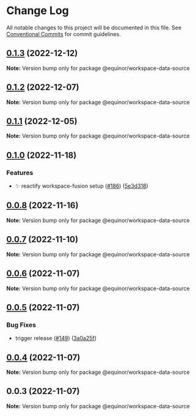 # Change Log

All notable changes to this project will be documented in this file.
See [Conventional Commits](https://conventionalcommits.org) for commit guidelines.

## [0.1.3](https://github.com/equinor/fusion-workspace/compare/@equinor/workspace-data-source@0.1.2...@equinor/workspace-data-source@0.1.3) (2022-12-12)

**Note:** Version bump only for package @equinor/workspace-data-source

## [0.1.2](https://github.com/equinor/fusion-workspace/compare/@equinor/workspace-data-source@0.1.1...@equinor/workspace-data-source@0.1.2) (2022-12-07)

**Note:** Version bump only for package @equinor/workspace-data-source

## [0.1.1](https://github.com/equinor/fusion-workspace/compare/@equinor/workspace-data-source@0.1.0...@equinor/workspace-data-source@0.1.1) (2022-12-05)

**Note:** Version bump only for package @equinor/workspace-data-source

## [0.1.0](https://github.com/equinor/fusion-workspace/compare/@equinor/workspace-data-source@0.0.6...@equinor/workspace-data-source@0.1.0) (2022-11-18)

### Features

-   :sparkles: reactify workspace-fusion setup ([#186](https://github.com/equinor/fusion-workspace/issues/186)) ([5e3d318](https://github.com/equinor/fusion-workspace/commit/5e3d318c8193271fbddeab261ce26e4827eb6321))

## [0.0.8](https://github.com/equinor/fusion-workspace/compare/@equinor/workspace-data-source@0.0.6...@equinor/workspace-data-source@0.0.8) (2022-11-16)

**Note:** Version bump only for package @equinor/workspace-data-source

## [0.0.7](https://github.com/equinor/fusion-workspace/compare/@equinor/workspace-data-source@0.0.6...@equinor/workspace-data-source@0.0.7) (2022-11-10)

**Note:** Version bump only for package @equinor/workspace-data-source

## [0.0.6](https://github.com/equinor/fusion-workspace/compare/@equinor/workspace-data-source@0.0.5...@equinor/workspace-data-source@0.0.6) (2022-11-07)

**Note:** Version bump only for package @equinor/workspace-data-source

## [0.0.5](https://github.com/equinor/fusion-workspace/compare/@equinor/workspace-data-source@0.0.4...@equinor/workspace-data-source@0.0.5) (2022-11-07)

### Bug Fixes

-   trigger release ([#149](https://github.com/equinor/fusion-workspace/issues/149)) ([3a0a25f](https://github.com/equinor/fusion-workspace/commit/3a0a25fc280438dd75dad428e7480eaf6d5328e3))

## [0.0.4](https://github.com/equinor/fusion-workspace/compare/@equinor/workspace-data-source@0.0.3...@equinor/workspace-data-source@0.0.4) (2022-11-07)

**Note:** Version bump only for package @equinor/workspace-data-source

## 0.0.3 (2022-11-07)

**Note:** Version bump only for package @equinor/workspace-data-source
